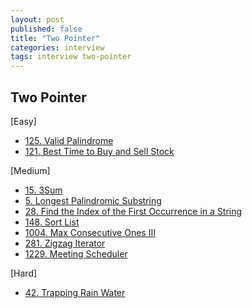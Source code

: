```yaml
---
layout: post
published: false
title: "Two Pointer"
categories: interview
tags: interview two-pointer
---
```


## Two Pointer

[Easy]
- [125. Valid Palindrome](https://leetcode.com/problems/valid-palindrome/)
- [121. Best Time to Buy and Sell Stock](https://leetcode.com/problems/best-time-to-buy-and-sell-stock/)

[Medium]
- [15. 3Sum](https://leetcode.com/problems/3sum/)
- [5. Longest Palindromic Substring](https://leetcode.com/problems/longest-palindromic-substring)
- [28. Find the Index of the First Occurrence in a String](https://leetcode.com/problems/find-the-index-of-the-first-occurrence-in-a-string/)
- [148. Sort List](https://leetcode.com/problems/sort-list/)
- [1004. Max Consecutive Ones III](https://leetcode.com/problems/max-consecutive-ones-iii/)
- [281. Zigzag Iterator](https://leetcode.com/problems/zigzag-iterator/)
- [1229. Meeting Scheduler](https://leetcode.com/problems/meeting-scheduler/)

[Hard]
- [42. Trapping Rain Water](https://leetcode.com/problems/trapping-rain-water)